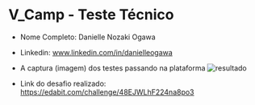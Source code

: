# V_Camp - Teste Técnico

- Nome Completo: Danielle Nozaki Ogawa
- Linkedin: www.linkedin.com/in/danielleogawa
- A captura (imagem) dos testes passando na plataforma
![resultado](https://user-images.githubusercontent.com/100209221/160970039-236ed00f-9190-475c-a5be-3071c1a09b15.jpeg)


- Link do desafio realizado: https://edabit.com/challenge/48EJWLhF224na8po3
